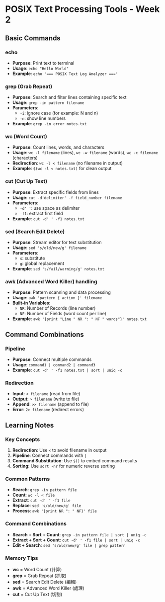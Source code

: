 # POSIX Text Processing Tools - Week 2

## Basic Commands

### echo
- **Purpose**: Print text to terminal
- **Usage**: `echo "Hello World"`
- **Example**: `echo "=== POSIX Text Log Analyzer ==="`

### grep (Grab Repeat)
- **Purpose**: Search and filter lines containing specific text
- **Usage**: `grep -in pattern filename`
- **Parameters**:
  - `-i`: ignore case (for example: N and n)
  - `-n`: show line numbers
- **Example**: `grep -in error notes.txt`

### wc (Word Count)
- **Purpose**: Count lines, words, and characters
- **Usage**: `wc -l filename` (lines), `wc -w filename` (words), `wc -c filename` (characters)
- **Redirection**: `wc -l < filename` (no filename in output)
- **Example**: `$(wc -l < notes.txt)` for clean output

### cut (Cut Up Text)
- **Purpose**: Extract specific fields from lines
- **Usage**: `cut -d'delimiter' -f field_number filename`
- **Parameters**:
  - `-d' '`: use space as delimiter
  - `-f1`: extract first field
- **Example**: `cut -d' ' -f1 notes.txt`

### sed (Search Edit Delete)
- **Purpose**: Stream editor for text substitution
- **Usage**: `sed 's/old/new/g' filename`
- **Parameters**:
  - `s`: substitute
  - `g`: global replacement
- **Example**: `sed 's/fail/warning/g' notes.txt`

### awk (Advanced Word Killer) handling
- **Purpose**: Pattern scanning and data processing
- **Usage**: `awk 'pattern { action }' filename`
- **Built-in Variables**:
  - `NR`: Number of Records (line number)
  - `NF`: Number of Fields (word count per line)
- **Example**: `awk '{print "Line " NR ": " NF " words"}' notes.txt`

## Command Combinations

### Pipeline
- **Purpose**: Connect multiple commands
- **Usage**: `command1 | command2 | command3`
- **Example**: `cut -d' ' -f1 notes.txt | sort | uniq -c`

### Redirection
- **Input**: `< filename` (read from file)
- **Output**: `> filename` (write to file)
- **Append**: `>> filename` (append to file)
- **Error**: `2> filename` (redirect errors)

## Learning Notes

### Key Concepts
1. **Redirection**: Use `<` to avoid filename in output
2. **Pipeline**: Connect commands with `|`
3. **Command Substitution**: Use `$()` to embed command results
4. **Sorting**: Use `sort -nr` for numeric reverse sorting

### Common Patterns
- **Search**: `grep -in pattern file`
- **Count**: `wc -l < file`
- **Extract**: `cut -d' ' -f1 file`
- **Replace**: `sed 's/old/new/g' file`
- **Process**: `awk '{print NR ": " NF}' file`

### Command Combinations
- **Search + Sort + Count**: `grep -in pattern file | sort | uniq -c`
- **Extract + Sort + Count**: `cut -d' ' -f1 file | sort | uniq -c`
- **Edit + Search**: `sed 's/old/new/g' file | grep pattern`

### Memory Tips
- **wc** = Word Count (計算)
- **grep** = Grab Repeat (抓取)
- **sed** = Search Edit Delete (編輯)
- **awk** = Advanced Word Killer (處理)
- **cut** = Cut Up Text (切割)
